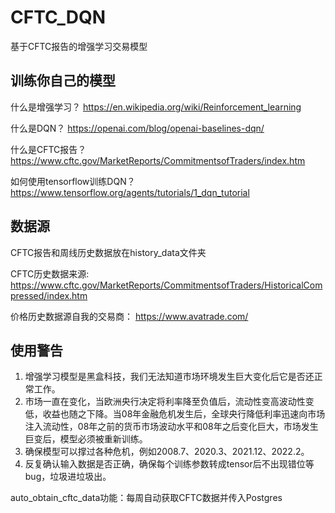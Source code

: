 # CFTC_DQN
基于CFTC报告的增强学习交易模型

## 训练你自己的模型

什么是增强学习？ https://en.wikipedia.org/wiki/Reinforcement_learning

什么是DQN？ https://openai.com/blog/openai-baselines-dqn/

什么是CFTC报告？ https://www.cftc.gov/MarketReports/CommitmentsofTraders/index.htm

如何使用tensorflow训练DQN？ https://www.tensorflow.org/agents/tutorials/1_dqn_tutorial

## 数据源

CFTC报告和周线历史数据放在history_data文件夹

CFTC历史数据来源:
https://www.cftc.gov/MarketReports/CommitmentsofTraders/HistoricalCompressed/index.htm

价格历史数据源自我的交易商：
https://www.avatrade.com/


## 使用警告

1. 增强学习模型是黑盒科技，我们无法知道市场环境发生巨大变化后它是否还正常工作。
2. 市场一直在变化，当欧洲央行决定将利率降至负值后，流动性变高波动性变低，收益也随之下降。当08年金融危机发生后，全球央行降低利率迅速向市场注入流动性，08年之前的货币市场波动水平和08年之后变化巨大，市场发生巨变后，模型必须被重新训练。
3. 确保模型可以撑过各种危机，例如2008.7、2020.3、2021.12、2022.2。
4. 反复确认输入数据是否正确，确保每个训练参数转成tensor后不出现错位等bug，垃圾进垃圾出。

auto_obtain_cftc_data功能：每周自动获取CFTC数据并传入Postgres
